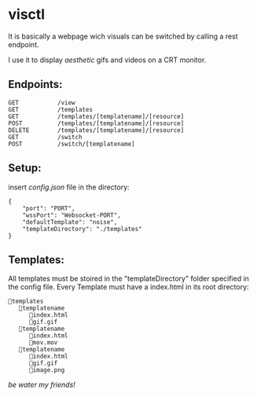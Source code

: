 # visctl

It is basically a webpage wich visuals can be switched by calling a rest endpoint.

I use it to display *aesthetic* gifs and videos on a CRT monitor.

## Endpoints:

```
GET           /view
GET           /templates
GET           /templates/[templatename]/[resource]
POST          /templates/[templatename]/[resource]
DELETE        /templates/[templatename]/[resource]
GET           /switch
POST          /switch/[templatename]
```

## Setup:

insert *config.json* file in the directory:
```
{
	"port": "PORT",
	"wssPort": "Websocket-PORT",
	"defaultTemplate": "noise",
	"templateDirectory": "./templates"
}
```

## Templates:
All templates must be stoired in the "templateDirectory" folder specified in the config file.
Every Template must have a index.html in its root directory:
```
📂templates
   📁templatename
      📄index.html
      📄gif.gif
   📁templatename
      📄index.html
      📄mov.mov
   📁templatename
      📄index.html
      📄gif.gif
      📄image.png
```

*be water my friends!*